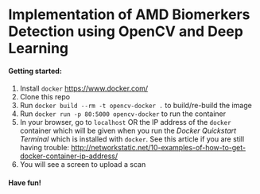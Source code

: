 # Implementation of AMD Biomerkers Detection using OpenCV and Deep Learning


#### Getting started:

1. Install `docker` https://www.docker.com/
2. Clone this repo
3. Run `docker build --rm -t opencv-docker .` to build/re-build the image
4. Run `docker run -p 80:5000 opencv-docker` to run the container
5. In your browser, go to `localhost` OR the IP address of the `docker` container which will be given when you run the _Docker Quickstart Terminal_ which is installed with `docker`. See this article if you are still having trouble: http://networkstatic.net/10-examples-of-how-to-get-docker-container-ip-address/
6. You will see a screen to upload a scan

#### Have fun!
